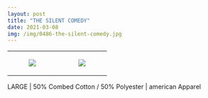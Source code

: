 ```yaml
---
layout: post
title: "THE SILENT COMEDY"
date: 2021-03-08
img: /img/0486-the-silent-comedy.jpg
---
```




<table style="width:100%;"><tr><td style="vertical-align:top;">
      <figure class="tmblr-full" data-orig-height="2048" data-orig-width="1365" data-orig-src="https://concertshirts.netlify.app/shirts/0486/0486-01.jpg"><img src="https://64.media.tumblr.com/da1d14d953056de099b44b9406b10242/7cfed0e753eebb26-7f/s540x810/40e17e0d4a74c663a3a8eccb30ba1bac9444fee3.jpg" data-orig-height="2048" data-orig-width="1365" data-orig-src="https://concertshirts.netlify.app/shirts/0486/0486-01.jpg"/></figure></td>
    <td style="vertical-align:top;">
      <figure class="tmblr-full" data-orig-height="2048" data-orig-width="1365" data-orig-src="https://concertshirts.netlify.app/shirts/0486/0486-02.jpg"><img src="https://64.media.tumblr.com/d44e1e9b276062d32948d525edb48ce3/7cfed0e753eebb26-47/s540x810/d53e4dc8ea161d5f28910486b26d03ccca90b139.jpg" data-orig-height="2048" data-orig-width="1365" data-orig-src="https://concertshirts.netlify.app/shirts/0486/0486-02.jpg"/></figure></td>
  </tr></table><p>
  LARGE | 50% Combed Cotton / 50% Polyester | american Apparel
</p>
